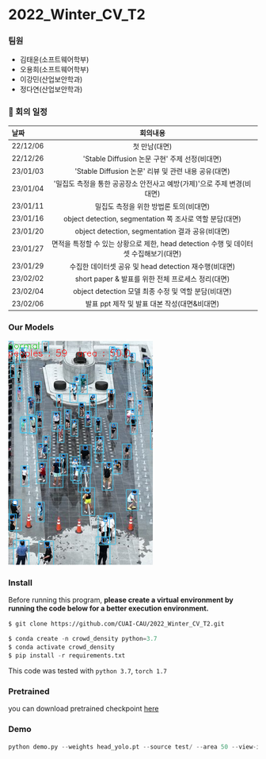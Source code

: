 # 2022_Winter_CV_T2
### 팀원
- 김태윤(소프트웨어학부)
- 오용희(소프트웨어학부)
- 이강민(산업보안학과)
- 정다연(산업보안학과)


### :calendar: 회의 일정
|날짜|회의내용|
|:---|:----------------:|
|22/12/06| 첫 만남(대면) |
|22/12/26| 'Stable Diffusion 논문 구현' 주제 선정(비대면) |
|23/01/03| 'Stable Diffusion 논문' 리뷰 및 관련 내용 공유(대면) |
|23/01/04| '밀집도 측정을 통한 공공장소 안전사고 예방(가제)'으로 주제 변경(비대면) |
|23/01/11| 밀집도 측정을 위한 방법론 토의(비대면) |
|23/01/16| object detection, segmentation 쪽 조사로 역할 분담(대면) |
|23/01/20| object detection, segmentation 결과 공유(비대면) |
|23/01/27| 면적을 특정할 수 있는 상황으로 제한, head detection 수행 및 데이터셋 수집해보기(대면) |
|23/01/29| 수집한 데이터셋 공유 및 head detection 재수행(비대면) |
|23/02/02| short paper & 발표를 위한 전체 프로세스 정리(대면) |
|23/02/04| object detection 모델 최종 수정 및 역할 분담(비대면) |
|23/02/06| 발표 ppt 제작 및 발표 대본 작성(대면&비대면) |


### Our Models
![demo](./imgs/img.PNG)

### Install
Before running this program, **please create a virtual environment by running the code below for a better execution environment.** 

```
$ git clone https://github.com/CUAI-CAU/2022_Winter_CV_T2.git
```

```python
$ conda create -n crowd_density python=3.7
$ conda activate crowd_density
$ pip install -r requirements.txt
```

This code was tested with `python 3.7`, `torch 1.7`

### Pretrained
you can download pretrained checkpoint [here](https://drive.google.com/file/d/1JMd6_RCucjx9ozuW4o0U1kt3TQJpaty4/view?usp=sharing)

### Demo

```python
python demo.py --weights head_yolo.pt --source test/ --area 50 --view-img
```


